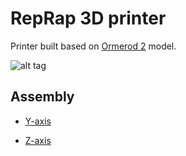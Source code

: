 # RepRap 3D printer

Printer built based on [Ormerod 2](https://reprappro.com/documentation/ormerod-2/) model.

![alt tag](https://github.com/m-wrona/reprap-3d-printer/blob/master/img/ORM2-complete.png)

## Assembly

* [Y-axis](https://reprappro.com/documentation/ormerod-2/y-axis-assembly/)

* [Z-axis](https://reprappro.com/documentation/ormerod-2/z-axis-assembly/)
